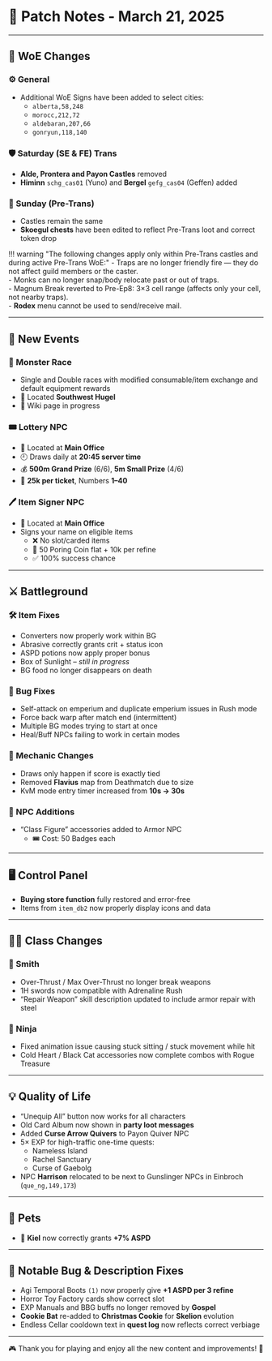 # 📝 **Patch Notes - March 21, 2025**

---

## 🏰 **WoE Changes**

### ⚙️ General  
- Additional WoE Signs have been added to select cities:  
  - `alberta,58,248`  
  - `morocc,212,72`  
  - `aldebaran,207,66`  
  - `gonryun,118,140`  

### 🛡️ Saturday (SE & FE) Trans  
- **Alde, Prontera and Payon Castles** removed  
- **Himinn** `schg_cas01` (Yuno) and **Bergel** `gefg_cas04` (Geffen) added  

### 🧙 Sunday (Pre-Trans)  
- Castles remain the same  
- **Skoegul chests** have been edited to reflect Pre-Trans loot and correct token drop

!!! warning "The following changes apply only within Pre-Trans castles and during active Pre-Trans WoE:"
    - Traps are no longer friendly fire — they do not affect guild members or the caster.  
    - Monks can no longer snap/body relocate past or out of traps.  
    - Magnum Break reverted to Pre-Ep8: 3×3 cell range (affects only your cell, not nearby traps).  
    - **Rodex** menu cannot be used to send/receive mail.

---

## 🎉 **New Events**

### 🏇 Monster Race  
- Single and Double races with modified consumable/item exchange and default equipment rewards  
- 📍 Located **Southwest Hugel**  
- 📖 Wiki page in progress  

### 🎟️ Lottery NPC  
- 📍 Located at **Main Office**  
- 🕘 Draws daily at **20:45 server time**  
- 💰 **500m Grand Prize** (6/6), **5m Small Prize** (4/6)  
- 🎫 **25k per ticket**, Numbers **1–40**

### 🖊️ Item Signer NPC  
- 📍 Located at **Main Office**  
- Signs your name on eligible items  
  - ❌ No slot/carded items  
  - 💸 50 Poring Coin flat + 10k per refine  
  - ✅ 100% success chance  

---

## ⚔️ **Battleground**

### 🛠️ Item Fixes  
- Converters now properly work within BG  
- Abrasive correctly grants crit + status icon  
- ASPD potions now apply proper bonus  
- Box of Sunlight – *still in progress*  
- BG food no longer disappears on death  

### 🐞 Bug Fixes  
- Self-attack on emperium and duplicate emperium issues in Rush mode  
- Force back warp after match end (intermittent)  
- Multiple BG modes trying to start at once  
- Heal/Buff NPCs failing to work in certain modes  

### 🔄 Mechanic Changes  
- Draws only happen if score is exactly tied  
- Removed **Flavius** map from Deathmatch due to size  
- KvM mode entry timer increased from **10s → 30s**

### 🧥 NPC Additions  
- “Class Figure” accessories added to Armor NPC  
  - 🎟️ Cost: 50 Badges each  

---

## 🖥️ **Control Panel**

- **Buying store function** fully restored and error-free  
- Items from `item_db2` now properly display icons and data  

---

## 🧙‍♂️ **Class Changes**

### 🔧 Smith  
- Over-Thrust / Max Over-Thrust no longer break weapons  
- 1H swords now compatible with Adrenaline Rush  
- “Repair Weapon” skill description updated to include armor repair with steel  

### 🥷 Ninja  
- Fixed animation issue causing stuck sitting / stuck movement while hit  
- Cold Heart / Black Cat accessories now complete combos with Rogue Treasure  

---

## 💡 **Quality of Life**

- “Unequip All” button now works for all characters  
- Old Card Album now shown in **party loot messages**  
- Added **Curse Arrow Quivers** to Payon Quiver NPC  
- 5× EXP for high-traffic one-time quests:  
  - Nameless Island  
  - Rachel Sanctuary  
  - Curse of Gaebolg  
- NPC **Harrison** relocated to be next to Gunslinger NPCs in Einbroch (`que_ng,149,173`)  

---

## 🐾 **Pets**

- 🐹 **Kiel** now correctly grants **+7% ASPD**

---

## 🐛 **Notable Bug & Description Fixes**

- Agi Temporal Boots `(1)` now properly give **+1 ASPD per 3 refine**  
- Horror Toy Factory cards show correct slot  
- EXP Manuals and BBG buffs no longer removed by **Gospel**  
- **Cookie Bat** re-added to **Christmas Cookie** for **Skelion** evolution  
- Endless Cellar cooldown text in **quest log** now reflects correct verbiage  

---

🎮 Thank you for playing and enjoy all the new content and improvements! 🚀
